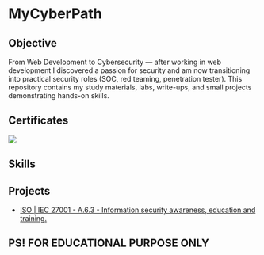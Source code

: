 # MyCyberPath


## Objective
From Web Development to Cybersecurity — after working in web development I discovered a passion for security and am now transitioning into practical security roles (SOC, red teaming, penetration tester).
This repository contains my study materials, labs, write-ups, and small projects demonstrating hands-on skills.

## Certificates
<img src="https://img.shields.io/badge/-Security%2B-FF0000?&style=for-the-badge&logo=CompTIA&logoColor=white" />

## Skills

## Projects 
- <a href="https://github.com/Ner0on/cyberPath/tree/main/01-Phishing-Awareness-Training"> ISO | IEC 27001 - A.6.3 - Information security awareness, education and training. </a> 



## PS! FOR EDUCATIONAL PURPOSE ONLY
